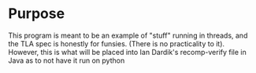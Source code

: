 # Purpose
This program is meant to be an example of "stuff" running in threads, and the TLA spec is honestly for
funsies. (There is no practicality to it). However, this is what will be placed into Ian Dardik's recomp-verify
file in Java as to not have it run on python
